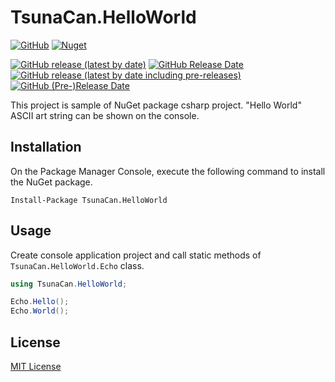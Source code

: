 # TsunaCan.HelloWorld

[![GitHub](https://img.shields.io/github/license/tsuna-can-se/hello-world?color=purple&style=for-the-badge)](https://github.com/tsuna-can-se/hello-world/blob/main/LICENSE)
[![Nuget](https://img.shields.io/nuget/v/TsunaCan.HelloWorld?style=for-the-badge)](https://www.nuget.org/packages/TsunaCan.HelloWorld)

[![GitHub release (latest by date)](https://img.shields.io/github/v/release/tsuna-can-se/hello-world?color=deep-green&label=latest%20version&style=for-the-badge)](https://github.com/tsuna-can-se/hello-world/releases)
[![GitHub Release Date](https://img.shields.io/github/release-date/tsuna-can-se/hello-world?color=deep-green&label=released%20in&style=for-the-badge)](https://github.com/tsuna-can-se/hello-world/releases)
[![GitHub release (latest by date including pre-releases)](https://img.shields.io/github/v/release/tsuna-can-se/hello-world?color=green&include_prereleases&label=latest%20dev%20version&style=for-the-badge)](https://github.com/tsuna-can-se/hello-world/releases)
[![GitHub (Pre-)Release Date](https://img.shields.io/github/release-date-pre/tsuna-can-se/hello-world?color=green&label=released%20in&style=for-the-badge)](https://github.com/tsuna-can-se/hello-world/releases)

This project is sample of NuGet package csharp project.
"Hello World" ASCII art string can be shown on the console.

## Installation

On the Package Manager Console, execute the following command to install the NuGet package.

```winbatch
Install-Package TsunaCan.HelloWorld
```

## Usage

Create console application project and call static methods of `TsunaCan.HelloWorld.Echo` class.

```csharp
using TsunaCan.HelloWorld;

Echo.Hello();
Echo.World();
```

## License

[MIT License](https://github.com/tsuna-can-se/hello-world/blob/main/LICENSE)
